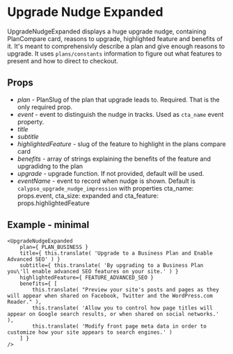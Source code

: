 # Upgrade Nudge Expanded

UpgradeNudgeExpanded displays a huge upgrade nudge, containing PlanCompare card, reasons to upgrade, highlighted feature and benefits of it.
It's meant to comprehensivly describe a plan and give enough reasons to upgrade. It uses `plans/constants` information to figure out what features to present and how to direct to checkout.

## Props

- *plan* - PlanSlug of the plan that upgrade leads to. Required. That is the only required prop.
- *event* - event to distinguish the nudge in tracks. Used as `cta_name` event property.
- *title*
- *subtitle*
- *highlightedFeature* - slug of the feature to highlight in the plans compare card
- *benefits* - array of strings explaining the benefits of the feature and upgradidng to the plan
- *upgrade* - upgrade function. If not provided, default will be used.
- *eventName* - event to record when nudge is shown. Default is `calypso_upgrade_nudge_impression` with properties cta_name: props.event, cta_size: expanded and cta_feature: props.highlightedFeature


## Example - minimal

```
<UpgradeNudgeExpanded
	plan={ PLAN_BUSINESS }
	title={ this.translate( 'Upgrade to a Business Plan and Enable Advanced SEO' ) }
	subtitle={ this.translate( 'By upgrading to a Business Plan you\'ll enable advanced SEO features on your site.' ) }
	highlightedFeature={ FEATURE_ADVANCED_SEO }
	benefits={ [
		this.translate( "Preview your site's posts and pages as they will appear when shared on Facebook, Twitter and the WordPress.com Reader." ),
		this.translate( 'Allow you to control how page titles will appear on Google search results, or when shared on social networks.' ),
		this.translate( 'Modify front page meta data in order to customize how your site appears to search engines.' )
	] }
/>
```
